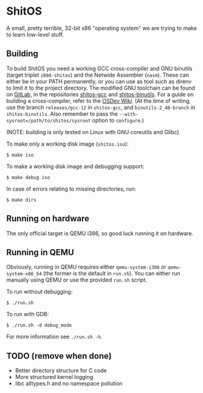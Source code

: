 # ShitOS

A small, pretty terrible, 32-bit x86 "operating system" we are trying to make to
learn low-level stuff.

## Building

To build ShitOS you need a working GCC cross-compiler and GNU binutils (target
triplet `i686-shitos`) and the Netwide Assembler (`nasm`). These can either be
in your PATH permanently, or you can use as tool such as direnv to limit it to
the project directory. The modified GNU toolchain can be found on
[GitLab](https://gitlab.com/Simsva), in the repositories
[shitos-gcc](https://gitlab.com/Simsva/shitos-gcc) and
[shitos-binutils](https://gitlab.com/Simsva/shitos-binutils). For a guide on
building a cross-compiler, refer to the [OSDev
Wiki](https://wiki.osdev.org/GCC_Cross-Compiler). (At the time of writing, use
the branch `releases/gcc-12` in `shitos-gcc`, and `binutils-2_40-branch` in
`shitos-binutils`. Also remember to pass the
`--with-sysroot=/path/to/shitos/sysroot` option to `configure`.)

(NOTE: building is only tested on Linux with GNU coreutils and Glibc)

To make only a working disk image (`shitos.iso`):

``` shell
$ make iso
```

To make a working disk image and debugging support:

``` shell
$ make debug iso
```

In case of errors relating to missing directories, run:

``` shell
$ make dirs
```

## Running on hardware

The only official target is QEMU i386, so good luck running it on hardware.

## Running in QEMU

Obviously, running in QEMU requires either `qemu-system-i386` or
`qemu-system-x86_64` (the former is the default in `run.sh`). You can either run
manually using QEMU or use the provided `run.sh` script.

To run without debugging:

``` shell
$ ./run.sh
```

To run with GDB:

``` shell
$ ./run.sh -d debug_mode
```

For more information see `./run.sh -h`.

## TODO (remove when done)

- Better directory structure for C code
- More structured kernel logging
- libc alltypes.h and no namespace pollution
